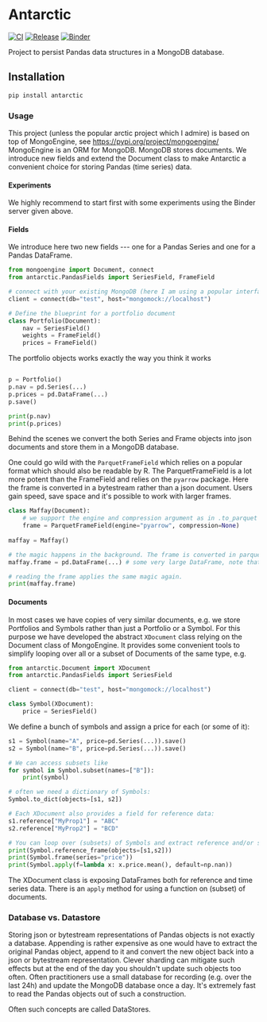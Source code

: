 # Antarctic
[![CI](https://github.com/tschm/antarctic/workflows/CI/badge.svg)](https://github.com/tschm/antarctic/actions/)
[![Release](https://github.com/tschm/antarctic/workflows/Release/badge.svg)](https://github.com/tschm/antarctic/actions/)
[![Binder](https://mybinder.org/badge_logo.svg)](https://mybinder.org/v2/gh/tschm/antarctic/master)

Project to persist Pandas data structures in a MongoDB database. 

## Installation
```python
pip install antarctic
```

###  Usage
This project (unless the popular arctic project which I admire) is based on top of MongoEngine, see https://pypi.org/project/mongoengine/
MongoEngine is an ORM for MongoDB. MongoDB stores documents. We introduce new fields and extend the Document class 
to make Antarctic a convenient choice for storing Pandas (time series) data. 

#### Experiments
We highly recommend to start first with some experiments using the Binder server given above. 


#### Fields
We introduce here two new fields --- one for a Pandas Series and one for a Pandas DataFrame.

```python
from mongoengine import Document, connect
from antarctic.PandasFields import SeriesField, FrameField

# connect with your existing MongoDB (here I am using a popular interface mocking a MongoDB)
client = connect(db="test", host="mongomock://localhost")

# Define the blueprint for a portfolio document
class Portfolio(Document):
    nav = SeriesField()
    weights = FrameField()
    prices = FrameField()
```

The portfolio objects works exactly the way you think it works

```python

p = Portfolio()
p.nav = pd.Series(...)
p.prices = pd.DataFrame(...)
p.save()

print(p.nav)
print(p.prices)
```

Behind the scenes we convert the both Series and Frame objects into json documents and
store them in a MongoDB database.

One could go wild with the `ParquetFrameField` which relies on a popular format which should also be readable by R. 
The ParquetFrameField is a lot more potent than the FrameField and relies on the `pyarrow` package. Here the frame is converted
in a bytestream rather than a json document. Users gain speed, save space and it's possible to work with larger frames.
```python
class Maffay(Document):
    # we support the engine and compression argument as in .to_parquet in pandas
    frame = ParquetFrameField(engine="pyarrow", compression=None)
    
maffay = Maffay()

# the magic happens in the background. The frame is converted in parquet byte stream and stored in the MongoDB.    
maffay.frame = pd.DataFrame(...) # some very large DataFrame, note that column names have to strings.

# reading the frame applies the same magic again.
print(maffay.frame)
```

#### Documents
In most cases we have copies of very similar documents, e.g. we store Portfolios and Symbols rather than just a Portfolio or a Symbol.
For this purpose we have developed the abstract `XDocument` class relying on the Document class of MongoEngine.
It provides some convenient tools to simplify looping over all or a subset of Documents of the same type, e.g.

```python
from antarctic.Document import XDocument
from antarctic.PandasFields import SeriesField

client = connect(db="test", host="mongomock://localhost")

class Symbol(XDocument):
    price = SeriesField()
```
We define a bunch of symbols and assign a price for each (or some of it):
```python
s1 = Symbol(name="A", price=pd.Series(...)).save()
s2 = Symbol(name="B", price=pd.Series(...)).save()

# We can access subsets like
for symbol in Symbol.subset(names=["B"]):
    print(symbol)

# often we need a dictionary of Symbols:
Symbol.to_dict(objects=[s1, s2])

# Each XDocument also provides a field for reference data:
s1.reference["MyProp1"] = "ABC"
s2.reference["MyProp2"] = "BCD"

# You can loop over (subsets) of Symbols and extract reference and/or series data
print(Symbol.reference_frame(objects=[s1,s2]))
print(Symbol.frame(series="price"))
print(Symbol.apply(f=lambda x: x.price.mean(), default=np.nan))
```

The XDocument class is exposing DataFrames both for reference and time series data.
There is an `apply` method for using a function on (subset) of documents. 



### Database vs. Datastore

Storing json or bytestream representations of Pandas objects is not exactly a database. Appending is rather expensive as one would have
to extract the original Pandas object, append to it and convert the new object back into a json or bytestream representation.
Clever sharding can mitigate such effects but at the end of the day you shouldn't update such objects too often. Often practitioners
use a small database for recording (e.g. over the last 24h) and update the MongoDB database once a day. It's extremely fast to read the Pandas objects
out of such a construction.

Often such concepts are called DataStores.
